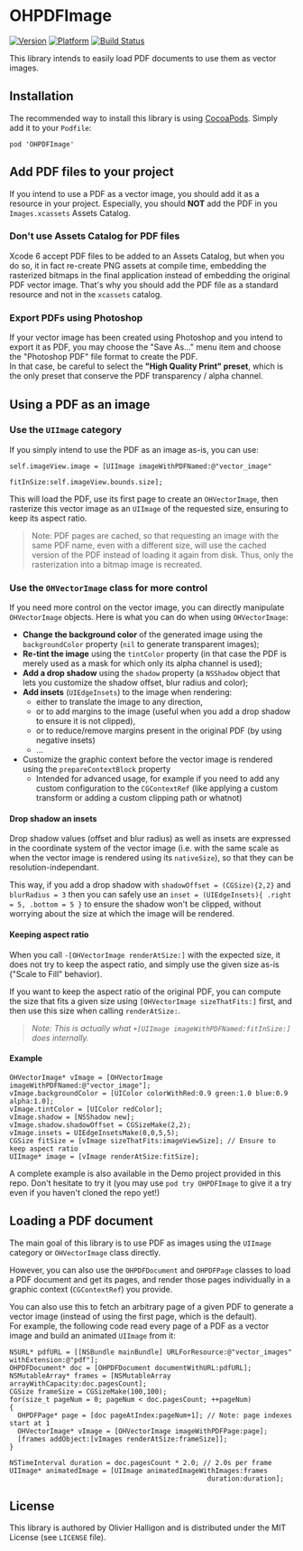 # OHPDFImage


[![Version](http://cocoapod-badges.herokuapp.com/v/OHPDFImage/badge.png)](http://cocoadocs.org/docsets/OHPDFImage)
[![Platform](http://cocoapod-badges.herokuapp.com/p/OHPDFImage/badge.png)](http://cocoadocs.org/docsets/OHPDFImage)
[![Build Status](https://travis-ci.org/AliSoftware/OHPDFImage.png?branch=master)](https://travis-ci.org/AliSoftware/OHPDFImage)


This library intends to easily load PDF documents to use them as vector images.

## Installation

The recommended way to install this library is using [CocoaPods](http://guides.cocoapods.org). Simply add it to your `Podfile`:

```
pod 'OHPDFImage'
```

## Add PDF files to your project

If you intend to use a PDF as a vector image, you should add it as a resource in your project. Especially, you should **NOT** add the PDF in you `Images.xcassets` Assets Catalog.

### Don't use Assets Catalog for PDF files

Xcode 6 accept PDF files to be added to an Assets Catalog, but when you do so, it in fact re-create PNG assets at compile time, embedding the rasterized bitmaps in the final application instead of embedding the original PDF vector image. That's why you should add the PDF file as a standard resource and not in the `xcassets` catalog.

### Export PDFs using Photoshop

If your vector image has been created using Photoshop and you intend to export it as PDF, you may choose the "Save As…" menu item and choose the "Photoshop PDF" file format to create the PDF.  
In that case, be careful to select the **"High Quality Print" preset**, which is the only preset that conserve the PDF transparency / alpha channel.

## Using a PDF as an image

### Use the `UIImage` category

If you simply intend to use the PDF as an image as-is, you can use:

```objc
self.imageView.image = [UIImage imageWithPDFNamed:@"vector_image"
                                        fitInSize:self.imageView.bounds.size];
```

This will load the PDF, use its first page to create an `OHVectorImage`, then rasterize this vector image as an `UIImage` of the requested size, ensuring to keep its aspect ratio.

> Note: PDF pages are cached, so that requesting an image with the same PDF name, even with a different size, will use the cached version of the PDF instead of loading it again from disk. Thus, only the rasterization into a bitmap image is recreated.

### Use the `OHVectorImage` class for more control

If you need more control on the vector image, you can directly manipulate `OHVectorImage` objects.
Here is what you can do when using `OHVectorImage`:

* **Change the background color** of the generated image using the `backgroundColor` property (`nil` to generate transparent images);
* **Re-tint the image** using the `tintColor` property (in that case the PDF is merely used as a mask for which only its alpha channel is used);
* **Add a drop shadow** using the `shadow` property (a `NSShadow` object that lets you customize the shadow offset, blur radius and color);
* **Add insets** (`UIEdgeInsets`) to the image when rendering:
  * either to translate the image to any direction,
  * or to add margins to the image (useful when you add a drop shadow to ensure it is not clipped),
  * or to reduce/remove margins present in the original PDF (by using negative insets)
  * ...
* Customize the graphic context before the vector image is rendered using the `prepareContextBlock` property
  * Intended for advanced usage, for example if you need to add any custom configuration to the `CGContextRef` (like applying a custom transform or adding a custom clipping path or whatnot)

#### Drop shadow an insets

Drop shadow values (offset and blur radius) as well as insets are expressed in the coordinate system of the vector image (i.e. with the same scale as when the vector image is rendered using its `nativeSize`), so that they can be resolution-independant.

This way, if you add a drop shadow with `shadowOffset = (CGSize){2,2}` and `blurRadius = 3` then you can safely use an `inset = (UIEdgeInsets){ .right = 5, .bottom = 5 }` to ensure the shadow won't be clipped, without worrying about the size at which the image will be rendered.

#### Keeping aspect ratio

When you call `-[OHVectorImage renderAtSize:]` with the expected size, it does not try to keep the aspect ratio, and simply use the given size as-is ("Scale to Fill" behavior).

If you want to keep the aspect ratio of the original PDF, you can compute the size that fits a given size using `[OHVectorImage sizeThatFits:]` first, and then use this size when calling `renderAtSize:`.

> _Note: This is actually what `+[UIImage imageWithPDFNamed:fitInSize:]` does internally._


#### Example

```objc
OHVectorImage* vImage = [OHVectorImage imageWithPDFNamed:@"vector_image"];
vImage.backgroundColor = [UIColor colorWithRed:0.9 green:1.0 blue:0.9 alpha:1.0];
vImage.tintColor = [UIColor redColor];
vImage.shadow = [NSShadow new];
vImage.shadow.shadowOffset = CGSizeMake(2,2);
vImage.insets = UIEdgeInsetsMake(0,0,5,5);
CGSize fitSize = [vImage sizeThatFits:imageViewSize]; // Ensure to keep aspect ratio
UIImage* image = [vImage renderAtSize:fitSize];
```

A complete example is also available in the Demo project provided in this repo.
Don't hesitate to try it (you may use `pod try OHPDFImage` to give it a try even if you haven't cloned the repo yet!)

## Loading a PDF document

The main goal of this library is to use PDF as images using the `UIImage` category or `OHVectorImage` class directly.

However, you can also use the `OHPDFDocument` and `OHPDFPage` classes to load a PDF document and get its pages, and render those pages individually in a graphic context (`CGContextRef`) you provide.

You can also use this to fetch an arbitrary page of a given PDF to generate a vector image (instead of using the first page, which is the default).  
For example, the following code read every page of a PDF as a vector image and build an animated `UIImage` from it:

```objc
NSURL* pdfURL = [[NSBundle mainBundle] URLForResource:@"vector_images" withExtension:@"pdf"];
OHPDFDocument* doc = [OHPDFDocument documentWithURL:pdfURL];
NSMutableArray* frames = [NSMutableArray arrayWithCapacity:doc.pagesCount];
CGSize frameSize = CGSizeMake(100,100);
for(size_t pageNum = 0; pageNum < doc.pagesCount; ++pageNum)
{
  OHPDFPage* page = [doc pageAtIndex:pageNum+1]; // Note: page indexes start at 1
  OHVectorImage* vImage = [OHVectorImage imageWithPDFPage:page];
  [frames addObject:[vImages renderAtSize:frameSize]];
}

NSTimeInterval duration = doc.pagesCount * 2.0; // 2.0s per frame 
UIImage* animatedImage = [UIImage animatedImageWithImages:frames
                                                 duration:duration];
```

## License

This library is authored by Olivier Halligon and is distributed under the MIT License (see `LICENSE` file).
